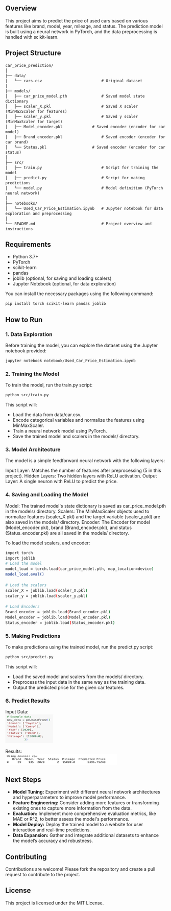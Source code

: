 ## Overview

This project aims to predict the price of used cars based on various features like brand, model, year, mileage, and status. The prediction model is built using a neural network in PyTorch, and the data preprocessing is handled with scikit-learn.

## Project Structure
```plaintext
car_price_prediction/
│
├── data/
│   └── cars.csv                     	  # Original dataset
│
├── models/
│   ├── car_price_model.pth         	  # Saved model state dictionary
│   ├── scaler_X.pkl                	  # Saved X scaler (MinMaxScaler for features)
│   ├── scaler_y.pkl                	  # Saved y scaler (MinMaxScaler for target)
│   ├── Model_encoder.pkl         	  # Saved encoder (encoder for car model)
│   ├── Brand_encoder.pkl            	  # Saved encoder (encoder for car brand)
│   └── Status.pkl              	  # Saved encoder (encoder for car status)
│
├── src/
│   ├── train.py                          # Script for training the model
│   ├── predict.py                        # Script for making predictions
│   └── model.py                          # Model definition (PyTorch neural network)
│
├── notebooks/
│   └── Used_Car_Price_Estimation.ipynb   # Jupyter notebook for data exploration and preprocessing
│
└── README.md                             # Project overview and instructions
```

## Requirements

- Python 3.7+
- PyTorch
- scikit-learn
- pandas
- joblib (optional, for saving and loading scalers)
- Jupyter Notebook (optional, for data exploration)

You can install the necessary packages using the following command:

```bash
pip install torch scikit-learn pandas joblib
```

## How to Run

### 1. Data Exploration

Before training the model, you can explore the dataset using the Jupyter notebook provided:

```bash
jupyter notebook notebook/Used_Car_Price_Estimation.ipynb
```

### 2. Training the Model
To train the model, run the train.py script:

```bash
python src/train.py
```

This script will:

- Load the data from data/car.csv.
- Encode categorical variables and normalize the features using MinMaxScaler.
- Train a neural network model using PyTorch.
- Save the trained model and scalers in the models/ directory.


### 3. Model Architecture
The model is a simple feedforward neural network with the following layers:

Input Layer: Matches the number of features after preprocessing (5 in this project).
Hidden Layers: Two hidden layers with ReLU activation.
Output Layer: A single neuron with ReLU to predict the price.

### 4. Saving and Loading the Model
Model: The trained model's state dictionary is saved as car_price_model.pth in the models/ directory.
Scalers: The MinMaxScaler objects used to normalize features (scaler_X.pkl) and the target variable (scaler_y.pkl) are also saved in the models/ directory.
Encoder: The Encoder for model (Model_encoder.pkl), brand (Brand_encoder.pkl), and status (Status_encoder.pkl) are all saved in the models/ directory.

To load the model scalers, and encoder:
```bash
import torch
import joblib
# Load the model
model_load = torch.load(car_price_model.pth, map_location=device)
model_load.eval()

# Load the scalers
scaler_X = joblib.load(scaler_X.pkl)
scaler_y = joblib.load(scaler_y.pkl)

# Load Encoders
Brand_encoder = joblib.load(Brand_encoder.pkl)
Model_encoder = joblib.load(Model_encoder.pkl)
Status_encoder = joblib.load(Status_encoder.pkl)
```

### 5. Making Predictions
To make predictions using the trained model, run the predict.py script:

```bash
python src/predict.py
```

This script will:

- Load the saved model and scalers from the models/ directory.
- Preprocess the input data in the same way as the training data.
- Output the predicted price for the given car features.

### 6. Predict Results
Input Data:<br>
<img src="assets/images/inputdata.png" alt="Diagram" width="150">

Results:<br>
<img src="assets/images/results.png" alt="Diagram" width="350">


## Next Steps
- **Model Tuning:**
 Experiment with different neural network architectures and hyperparameters to improve model performance.
- **Feature Engineering:**
 Consider adding more features or transforming existing ones to capture more information from the data.
- **Evaluation:** 
Implement more comprehensive evaluation metrics, like MAE or R^2, to better assess the model's performance.
- **Model Deploy:**
 Deploy the trained model to a website for user interaction and real-time predictions.
- **Data Expansion:** 
 Gather and integrate additional datasets to enhance the model’s accuracy and robustness.

## Contributing
Contributions are welcome! Please fork the repository and create a pull request to contribute to the project.

## License
This project is licensed under the MIT License.

